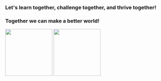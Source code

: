 
### Let's learn together, challenge together, and thrive together!
### Together we can make a better world!

<img height="150px" src="https://github-readme-stats.vercel.app/api/top-langs/?username=vhurryharry&layout=compact&theme=monokai&private=true">
<img height="150px" src="https://github-readme-stats.vercel.app/api?username=vhurryharry&show_icons=true&theme=monokai&count_private=true&private=true">
